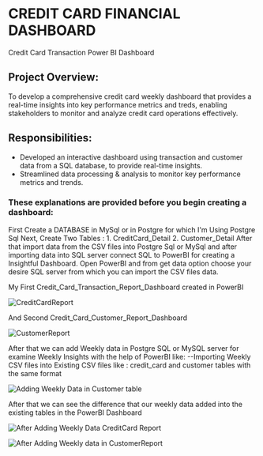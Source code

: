 # CREDIT CARD FINANCIAL DASHBOARD

Credit Card Transaction Power BI Dashboard

## Project Overview: 

To develop a comprehensive credit card weekly dashboard that provides a real-time insights into key performance metrics and treds, enabling stakeholders to monitor and analyze credit card operations effectively. 

## Responsibilities:
- Developed an interactive dashboard using transaction and customer data from a SQL database, to provide real-time insights.
- Streamlined data processing & analysis to monitor key performance metrics and trends.

### These explanations are provided before you begin creating a dashboard: 
 First Create a DATABASE in MySql or in Postgre for which I'm Using Postgre Sql
 Next, Create Two Tables : 1. CreditCard_Detail
                           2. Customer_Detail
 After that import data from the CSV files into Postgre Sql or MySql and after importing data into SQL server connect SQL to PowerBI for creating a Insightful Dashboard.
 Open PowerBI and from get data option choose your desire SQL server from which you can import the CSV files data.

 My First Credit_Card_Transaction_Report_Dashboard created in PowerBI
 
 ![CreditCardReport](https://github.com/user-attachments/assets/49f4b895-a0e3-43f4-8061-cfcf2cd6835a)

And Second Credit_Card_Customer_Report_Dashboard

![CustomerReport](https://github.com/user-attachments/assets/bb38dde0-91e3-4a90-9cf7-05224aa00040)

After that we can add Weekly data in Postgre SQL or MySQL server for examine Weekly Insights with the help of PowerBI like:
 --Importing Weekly CSV files into Existing CSV files like : credit_card and customer tables with the same format 

 ![Adding Weekly Data in Customer table](https://github.com/user-attachments/assets/e2cfc6d1-b483-48ec-a8e5-c8d6ba5dcabf)

After that we can see the difference that our weekly data added into the existing tables in the PowerBI Dashboard

![After Adding Weekly Data CreditCard Report](https://github.com/user-attachments/assets/f25824a9-6f75-4dac-88b3-38077f3cc492)

![After Adding Weekly data in CustomerReport](https://github.com/user-attachments/assets/7a0f3ad5-e95b-4344-a8d4-c9d130cef0fb)
